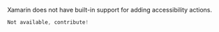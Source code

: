 Xamarin does not have built-in support for adding accessibility actions.

```csharp
Not available, contribute!
```
